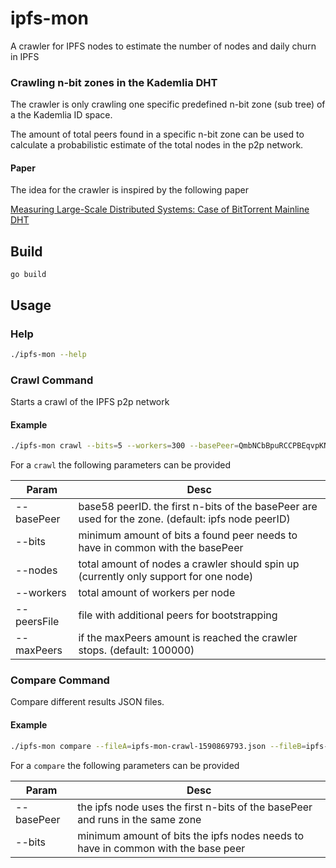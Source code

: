 # ipfs-mon
A crawler for IPFS nodes to estimate the number of nodes and daily churn in IPFS


### Crawling n-bit zones in the Kademlia DHT 
The crawler is only crawling one specific predefined n-bit zone (sub tree) of a the Kademlia ID space.

The amount of total peers found in a specific n-bit zone can be used to calculate a probabilistic estimate of the
total nodes in the p2p network. 

#### Paper 
The idea for the crawler is inspired by the following paper

 [Measuring Large-Scale Distributed Systems: Case of BitTorrent Mainline DHT](https://www.cs.helsinki.fi/u/lxwang/publications/P2P2013_13.pdf)


## Build
```
go build
```

## Usage
### Help
```bash
./ipfs-mon --help
```

### Crawl Command
Starts a crawl of the IPFS p2p network

#### Example
```bash
./ipfs-mon crawl --bits=5 --workers=300 --basePeer=QmbNCbBpuRCCPBEqvpKNT77ngbEqnGfDbPR4YD7HvroU9C
```

For a `crawl` the following parameters can be provided

| Param | Desc | 
| -------- | -------- |
| --basePeer  | base58 peerID. the first n-bits of the basePeer are used for the zone. (default: ipfs node peerID)     | |
| --bits    | minimum amount of bits a found peer needs to have in common with the basePeer|
| --nodes    | total amount of nodes a crawler should spin up (currently only support for one node) |
| --workers    | total amount of workers per node|
| --peersFile    | file with additional peers for bootstrapping |
|--maxPeers|  if the maxPeers amount is reached the crawler stops. (default: 100000) |

### Compare Command
Compare different results JSON files.

#### Example
```bash
./ipfs-mon compare --fileA=ipfs-mon-crawl-1590869793.json --fileB=ipfs-mon-crawl-1590957682.json
```

For a `compare` the following parameters can be provided

| Param | Desc | 
| -------- | -------- |
| --basePeer  | the ipfs node uses the first n-bits of the basePeer and runs in the same zone| |
| --bits    | minimum amount of bits the ipfs nodes needs to have in common with the base peer|


